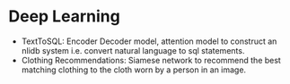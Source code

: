 # Deep Learning

- TextToSQL: Encoder Decoder model, attention model to construct an nlidb system i.e. convert natural language to sql statements.
- Clothing Recommendations: Siamese network to recommend the best matching clothing to the cloth worn by a person in an image.
